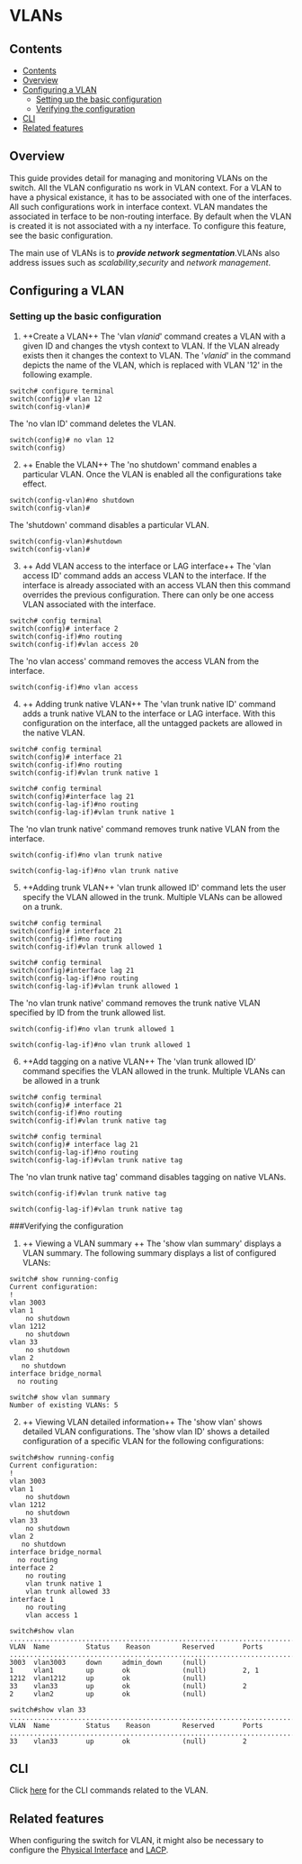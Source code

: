 VLANs
======

## Contents
- [Contents](#contents)
- [Overview](#Overview)
- [Configuring a VLAN](#configuring-VLAN)
	- [Setting up the basic configuration](#setting-up-the-basic-configuration)
	- [Verifying the configuration](#verifying-the-configuration)
- [CLI](#cli)
- [Related features](#related-features)


## Overview
This guide provides detail for managing and monitoring VLANs on the switch. All the VLAN configuratio ns work in VLAN context. For a VLAN to have a physical existance, it has to be associated with one of the interfaces.
All such configurations work in interface context. VLAN mandates the associated in terface to be non-routing interface. By default when the VLAN is created it is not associated with a ny interface. To configure this feature, see the basic configuration.

The main use of VLANs is to ***provide network segmentation***.VLANs also address issues such as *scalability*,*security* and *network management*.

## Configuring a VLAN
### Setting up the basic configuration
1. ++Create a VLAN++
The 'vlan *vlanid*' command creates a VLAN with a given ID and changes the vtysh context to VLAN. If the VLAN already exists then it changes the context to VLAN. The '*vlanid*' in the command depicts the name of the VLAN, which is replaced with VLAN '12' in the following example.
```
switch# configure terminal
switch(config)# vlan 12
switch(config-vlan)#
```
The 'no vlan ID' command deletes the VLAN.
```
switch(config)# no vlan 12
switch(config)
```
2. ++ Enable the VLAN++
The 'no shutdown' command enables a particular VLAN. Once the VLAN is enabled all the configurations take effect.
```
switch(config-vlan)#no shutdown
switch(config-vlan)#
```
The 'shutdown' command disables a particular VLAN.
```
switch(config-vlan)#shutdown
switch(config-vlan)#
```

3. ++ Add VLAN access to the interface or LAG interface++
The 'vlan access ID' command adds an access VLAN to the interface. If the interface is already associated with an access VLAN then this command overrides the previous configuration. There can only be one access VLAN associated with the interface.
```
switch# config terminal
switch(config)# interface 2
switch(config-if)#no routing
switch(config-if)#vlan access 20
```
The 'no vlan access' command removes the access VLAN from the interface.
```
switch(config-if)#no vlan access
```

4. ++ Adding trunk native VLAN++
The 'vlan trunk native ID' command adds a trunk native VLAN to the interface or LAG interface. With this configuration on the interface, all the untagged packets are allowed in the native VLAN.
```
switch# config terminal
switch(config)# interface 21
switch(config-if)#no routing
switch(config-if)#vlan trunk native 1
```
```
switch# config terminal
switch(config)#interface lag 21
switch(config-lag-if)#no routing
switch(config-lag-if)#vlan trunk native 1
```
The 'no vlan trunk native' command removes trunk native VLAN  from the interface.
```
switch(config-if)#no vlan trunk native
```
```
switch(config-lag-if)#no vlan trunk native
```

5. ++Adding trunk VLAN++
'vlan trunk allowed ID' command lets the user specify the VLAN allowed in the trunk. Multiple VLANs can be allowed on a trunk.
```
switch# config terminal
switch(config)# interface 21
switch(config-if)#no routing
switch(config-if)#vlan trunk allowed 1
```
```
switch# config terminal
switch(config)#interface lag 21
switch(config-lag-if)#no routing
switch(config-lag-if)#vlan trunk allowed 1
```
The 'no vlan trunk native' command removes the trunk native VLAN specified by ID from the trunk allowed list.
```
switch(config-if)#no vlan trunk allowed 1
```
```
switch(config-lag-if)#no vlan trunk allowed 1
```

6. ++Add tagging on a native VLAN++
The 'vlan trunk allowed ID' command specifies the VLAN allowed in the trunk. Multiple VLANs can be allowed in a trunk
```
switch# config terminal
switch(config)# interface 21
switch(config-if)#no routing
switch(config-if)#vlan trunk native tag
```
```
switch# config terminal
switch(config)# interface lag 21
switch(config-lag-if)#no routing
switch(config-lag-if)#vlan trunk native tag
```
The 'no vlan trunk native tag' command disables tagging on native VLANs.
```
switch(config-if)#vlan trunk native tag
```
```
switch(config-lag-if)#vlan trunk native tag
```
###Verifying the configuration
1. ++ Viewing a VLAN summary ++
The 'show vlan summary' displays a VLAN summary. The following summary displays a list of configured VLANs:
```
switch# show running-config
Current configuration:
!
vlan 3003
vlan 1
    no shutdown
vlan 1212
    no shutdown
vlan 33
    no shutdown
vlan 2
   no shutdown
interface bridge_normal
  no routing
```
```
switch# show vlan summary
Number of existing VLANs: 5
```

2. ++ Viewing VLAN detailed information++
The 'show vlan' shows detailed VLAN configurations.
The 'show vlan ID' shows a detailed configuration of a specific VLAN for the following configurations:
```
switch#show running-config
Current configuration:
!
vlan 3003
vlan 1
    no shutdown
vlan 1212
    no shutdown
vlan 33
    no shutdown
vlan 2
   no shutdown
interface bridge_normal
  no routing
interface 2
    no routing
    vlan trunk native 1
    vlan trunk allowed 33
interface 1
    no routing
    vlan access 1
```
```
switch#show vlan
...................................................................................
VLAN  Name         Status    Reason        Reserved       Ports
...................................................................................
3003  vlan3003     down     admin_down     (null)
1     vlan1        up       ok             (null)         2, 1
1212  vlan1212     up       ok             (null)
33    vlan33       up       ok             (null)         2
2     vlan2        up       ok             (null)
```
```
switch#show vlan 33
...................................................................................
VLAN  Name         Status    Reason        Reserved       Ports
...................................................................................
33    vlan33       up       ok             (null)         2
```







## CLI
Click [here](/documents/user/VLAN_cli) for the CLI commands related to the VLAN.


## Related features
When configuring the switch for VLAN, it might also be necessary to configure the [Physical Interface](/documents/user/interface_cli) and [LACP](/documents/user/lacp_cli).
